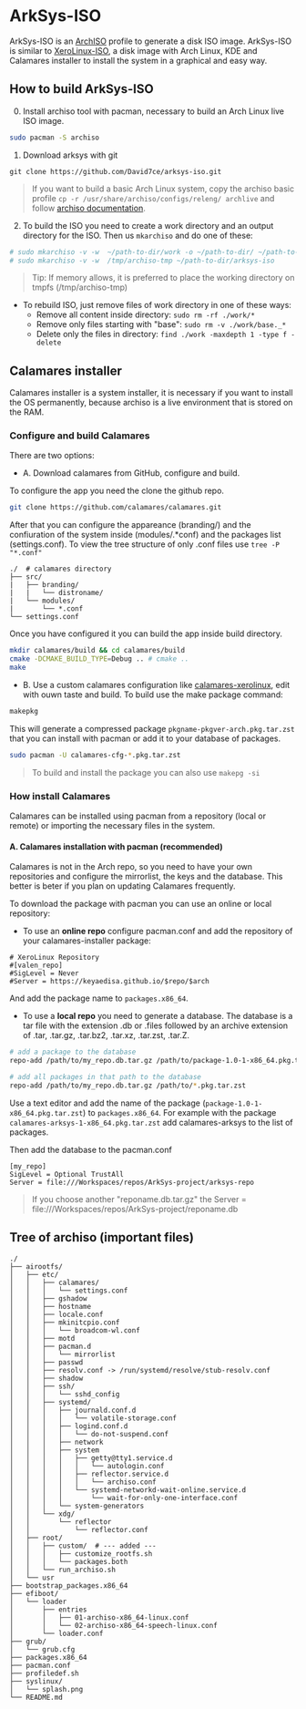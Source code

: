 # ArkSys-ISO

ArkSys-ISO is an [ArchISO](https://wiki.archlinux.org/title/Archiso) profile to generate a disk ISO image. ArkSys-ISO is similar to [XeroLinux-ISO](https://github.com/xerolinux/xero_iso), a disk image with Arch Linux, KDE and Calamares installer to install the system in a graphical and easy way.

## How to build ArkSys-ISO

0. Install archiso tool with pacman, necessary to build an Arch Linux live ISO image.
```sh
sudo pacman -S archiso
```

1. Download arksys with git
```
git clone https://github.com/David7ce/arksys-iso.git
```

> If you want to build a basic Arch Linux system, copy the archiso basic profile `cp -r /usr/share/archiso/configs/releng/ archlive` and follow [archiso documentation](https://wiki.archlinux.org/title/Archiso).

2. To build the ISO you need to create a work directory and an output directory for the ISO. Then us `mkarchiso` and do one of these:
```sh
# sudo mkarchiso -v -w  ~/path-to-dir/work -o ~/path-to-dir/ ~/path-to-dir/arksys-iso
# sudo mkarchiso -v -w  /tmp/archiso-tmp ~/path-to-dir/arksys-iso
```
> Tip: If memory allows, it is preferred to place the working directory on tmpfs (/tmp/archiso-tmp)

- To rebuild ISO, just remove files of work directory in one of these ways:
    - Remove all content inside directory: `sudo rm -rf ./work/*`
    - Remove only files starting with "base": `sudo rm -v ./work/base._*`
    - Delete only the files in directory: `find ./work -maxdepth 1 -type f -delete`

## Calamares installer
Calamares installer is a system installer, it is necessary if you want to install the OS permanently, because archiso is a live environment that is stored on the RAM.

### Configure and build Calamares
There are two options:

- A. Download calamares from GitHub, configure and build.

To configure the app you need the clone the github repo.
```sh
git clone https://github.com/calamares/calamares.git
```

After that you can configure the appareance (branding/) and the confiuration of the system inside (modules/.*conf) and the packages list (settings.conf). To view the tree structure of only .conf files use `tree -P "*.conf"`
```
./  # calamares directory
├── src/
|   ├── branding/
|   |   └── distroname/
|   └── modules/
|       └── *.conf
└── settings.conf
```

Once you have configured it you can build the app inside build directory.
```sh
mkdir calamares/build && cd calamares/build
cmake -DCMAKE_BUILD_TYPE=Debug .. # cmake ..
make
```

- B. Use a custom calamares configuration like [calamares-xerolinux](https://github.com/xerolinux/calamares-cfg), edit with ouwn taste and build. To build use the make package command:
```sh
makepkg
```

This will generate a compressed package `pkgname-pkgver-arch.pkg.tar.zst` that you can install with pacman or add it to your database of packages.
```sh
sudo pacman -U calamares-cfg-*.pkg.tar.zst
```
> To build and install the package you can also use `makepg -si`

### How install Calamares
Calamares can be installed using pacman from a repository (local or remote) or importing the necessary files in the system.

#### A. Calamares installation with pacman (recommended)
Calamares is not in the Arch repo, so you need to have your own repositories and configure the mirrorlist, the keys and the database. This better is beter if you plan on updating Calamares frequently.

To download the package with pacman you can use an online or local repository:

- To use an **online repo** configure pacman.conf and add the repository of your calamares-installer package:
```
# XeroLinux Repository
#[valen_repo]
#SigLevel = Never
#Server = https://keyaedisa.github.io/$repo/$arch
```
And add the package name to `packages.x86_64`.

- To use a **local repo** you need to generate a database. The database is a tar file with the extension .db or .files followed by an archive extension of .tar, .tar.gz, .tar.bz2, .tar.xz, .tar.zst, .tar.Z.

```sh
# add a package to the database
repo-add /path/to/my_repo.db.tar.gz /path/to/package-1.0-1-x86_64.pkg.tar.zst

# add all packages in that path to the database
repo-add /path/to/my_repo.db.tar.gz /path/to/*.pkg.tar.zst
```

Use a text editor and add the name of the package (`package-1.0-1-x86_64.pkg.tar.zst`) to `packages.x86_64`. For example with the package `calamares-arksys-1-x86_64.pkg.tar.zst` add calamares-arksys to the list of packages.

Then add the database to the pacman.conf
```
[my_repo]
SigLevel = Optional TrustAll
Server = file:///Workspaces/repos/ArkSys-project/arksys-repo
```

> If you choose another "reponame.db.tar.gz" the Server = file:///Workspaces/repos/ArkSys-project/reponame.db


## Tree of archiso (important files)
```
./
├── airootfs/
│   ├── etc/
│   │   ├── calamares/
│   │   │   └── settings.conf
│   │   ├── gshadow
│   │   ├── hostname
│   │   ├── locale.conf
│   │   ├── mkinitcpio.conf
│   │   │   └── broadcom-wl.conf
│   │   ├── motd
│   │   ├── pacman.d
│   │   │   └── mirrorlist
│   │   ├── passwd
│   │   ├── resolv.conf -> /run/systemd/resolve/stub-resolv.conf
│   │   ├── shadow
│   │   ├── ssh/
│   │   │   └── sshd_config
│   │   ├── systemd/
│   │   │   ├── journald.conf.d
│   │   │   │   └── volatile-storage.conf
│   │   │   ├── logind.conf.d
│   │   │   │   └── do-not-suspend.conf
│   │   │   ├── network
│   │   │   ├── system
│   │   │   │   ├── getty@tty1.service.d
│   │   │   │   │   └── autologin.conf
│   │   │   │   ├── reflector.service.d
│   │   │   │   │   └── archiso.conf
│   │   │   │   └── systemd-networkd-wait-online.service.d
│   │   │   │       └── wait-for-only-one-interface.conf
│   │   │   └── system-generators
│   │   └── xdg/
│   │       └── reflector
│   │           └── reflector.conf
│   ├── root/
│   │   ├── custom/  # --- added ---
│   │   │   ├── customize_rootfs.sh
│   │   │   └── packages.both
│   │   └── run_archiso.sh
│   └── usr
├── bootstrap_packages.x86_64
├── efiboot/
│   └── loader
│       ├── entries
│       │   ├── 01-archiso-x86_64-linux.conf
│       │   └── 02-archiso-x86_64-speech-linux.conf
│       └── loader.conf
├── grub/
│   └── grub.cfg
├── packages.x86_64
├── pacman.conf
├── profiledef.sh
├── syslinux/
│   └── splash.png
└── README.md
```

